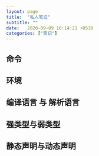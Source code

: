 ```yaml
---
layout: page
title:  "私人笔记"
subtitle: ""
date:   2020-09-09 16:14:21 +0530
categories: ["笔记"]
---
```


## 命令

## 环境

## 编译语言 与 解析语言

## 强类型与弱类型

## 静态声明与动态声明
